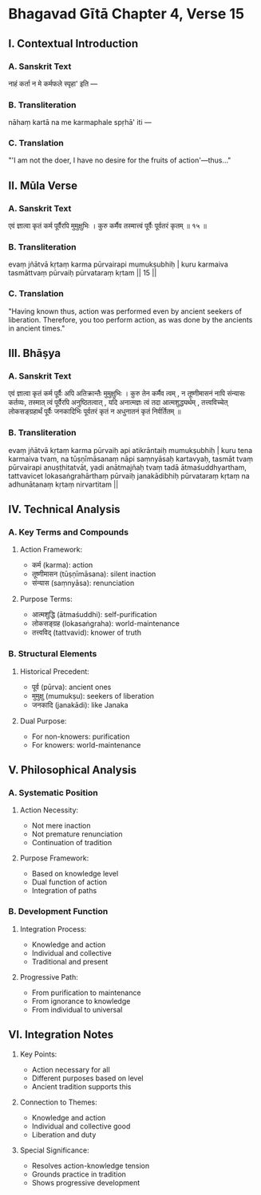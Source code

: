 # Bhagavad Gītā Chapter 4, Verse 15

## I. Contextual Introduction

### A. Sanskrit Text
नाहं कर्ता न मे कर्मफले स्पृहा' इति —

### B. Transliteration
nāhaṃ kartā na me karmaphale spṛhā' iti —

### C. Translation
"'I am not the doer, I have no desire for the fruits of action'—thus..."

## II. Mūla Verse

### A. Sanskrit Text
एवं ज्ञात्वा कृतं कर्म पूर्वैरपि मुमुक्षुभिः ।
कुरु कर्मैव तस्मात्त्वं पूर्वैः पूर्वतरं कृतम् ॥ १५ ॥

### B. Transliteration
evaṃ jñātvā kṛtaṃ karma pūrvairapi mumukṣubhiḥ |
kuru karmaiva tasmāttvaṃ pūrvaiḥ pūrvataraṃ kṛtam || 15 ||

### C. Translation
"Having known thus, action was performed even by ancient seekers of liberation. Therefore, you too perform action, as was done by the ancients in ancient times."

## III. Bhāṣya

### A. Sanskrit Text
एवं ज्ञात्वा कृतं कर्म पूर्वैः अपि अतिक्रान्तैः मुमुक्षुभिः । कुरु तेन कर्मैव त्वम् , न तूष्णीमासनं नापि संन्यासः कर्तव्यः, तस्मात् त्वं पूर्वैरपि अनुष्ठितत्वात् , यदि अनात्मज्ञः त्वं तदा आत्मशुद्ध्यर्थम् , तत्त्वविच्चेत् लोकसङ्ग्रहार्थं पूर्वैः जनकादिभिः पूर्वतरं कृतं न अधुनातनं कृतं निर्वर्तितम् ॥

### B. Transliteration
evaṃ jñātvā kṛtaṃ karma pūrvaiḥ api atikrāntaiḥ mumukṣubhiḥ | kuru tena karmaiva tvam, na tūṣṇīmāsanaṃ nāpi saṃnyāsaḥ kartavyaḥ, tasmāt tvaṃ pūrvairapi anuṣṭhitatvāt, yadi anātmajñaḥ tvaṃ tadā ātmaśuddhyartham, tattvavicet lokasaṅgrahārthaṃ pūrvaiḥ janakādibhiḥ pūrvataraṃ kṛtaṃ na adhunātanaṃ kṛtaṃ nirvartitam ||

## IV. Technical Analysis

### A. Key Terms and Compounds
1. Action Framework:
   - कर्म (karma): action
   - तूष्णीमासन (tūṣṇīmāsana): silent inaction
   - संन्यास (saṃnyāsa): renunciation

2. Purpose Terms:
   - आत्मशुद्धि (ātmaśuddhi): self-purification
   - लोकसङ्ग्रह (lokasaṅgraha): world-maintenance
   - तत्त्वविद् (tattvavid): knower of truth

### B. Structural Elements
1. Historical Precedent:
   - पूर्व (pūrva): ancient ones
   - मुमुक्षु (mumukṣu): seekers of liberation
   - जनकादि (janakādi): like Janaka

2. Dual Purpose:
   - For non-knowers: purification
   - For knowers: world-maintenance

## V. Philosophical Analysis

### A. Systematic Position
1. Action Necessity:
   - Not mere inaction
   - Not premature renunciation
   - Continuation of tradition

2. Purpose Framework:
   - Based on knowledge level
   - Dual function of action
   - Integration of paths

### B. Development Function
1. Integration Process:
   - Knowledge and action
   - Individual and collective
   - Traditional and present

2. Progressive Path:
   - From purification to maintenance
   - From ignorance to knowledge
   - From individual to universal

## VI. Integration Notes

1. Key Points:
   - Action necessary for all
   - Different purposes based on level
   - Ancient tradition supports this

2. Connection to Themes:
   - Knowledge and action
   - Individual and collective good
   - Liberation and duty

3. Special Significance:
   - Resolves action-knowledge tension
   - Grounds practice in tradition
   - Shows progressive development
